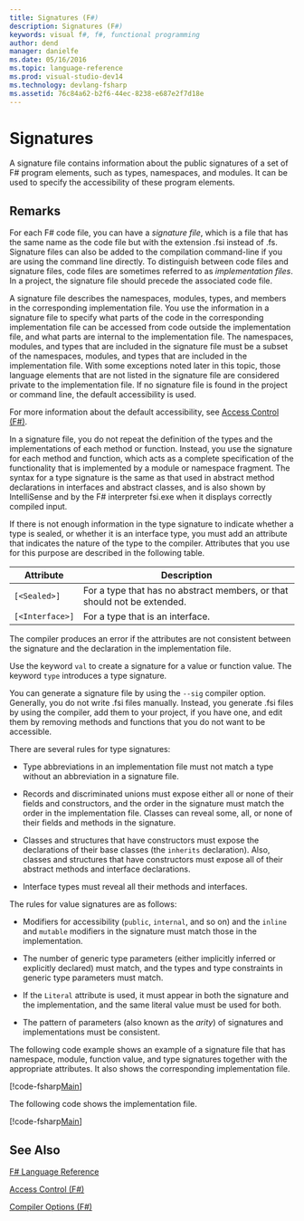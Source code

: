 ```yaml
---
title: Signatures (F#)
description: Signatures (F#)
keywords: visual f#, f#, functional programming
author: dend
manager: danielfe
ms.date: 05/16/2016
ms.topic: language-reference
ms.prod: visual-studio-dev14
ms.technology: devlang-fsharp
ms.assetid: 76c84a62-b2f6-44ec-8238-e687e2f7d18e 
---
```


# Signatures

A signature file contains information about the public signatures of a set of F# program elements, such as types, namespaces, and modules. It can be used to specify the accessibility of these program elements.


## Remarks
For each F# code file, you can have a *signature file*, which is a file that has the same name as the code file but with the extension .fsi instead of .fs. Signature files can also be added to the compilation command-line if you are using the command line directly. To distinguish between code files and signature files, code files are sometimes referred to as *implementation files*. In a project, the signature file should precede the associated code file.

A signature file describes the namespaces, modules, types, and members in the corresponding implementation file. You use the information in a signature file to specify what parts of the code in the corresponding implementation file can be accessed from code outside the implementation file, and what parts are internal to the implementation file. The namespaces, modules, and types that are included in the signature file must be a subset of the namespaces, modules, and types that are included in the implementation file. With some exceptions noted later in this topic, those language elements that are not listed in the signature file are considered private to the implementation file. If no signature file is found in the project or command line, the default accessibility is used.

For more information about the default accessibility, see [Access Control &#40;F&#35;&#41;](Access-Control-%5BFSharp%5D.md).

In a signature file, you do not repeat the definition of the types and the implementations of each method or function. Instead, you use the signature for each method and function, which acts as a complete specification of the functionality that is implemented by a module or namespace fragment. The syntax for a type signature is the same as that used in abstract method declarations in interfaces and abstract classes, and is also shown by IntelliSense and by the F# interpreter fsi.exe when it displays correctly compiled input.

If there is not enough information in the type signature to indicate whether a type is sealed, or whether it is an interface type, you must add an attribute that indicates the nature of the type to the compiler. Attributes that you use for this purpose are described in the following table.



|Attribute|Description|
|---------|-----------|
|`[<Sealed>]`|For a type that has no abstract members, or that should not be extended.|
|`[<Interface>]`|For a type that is an interface.|
The compiler produces an error if the attributes are not consistent between the signature and the declaration in the implementation file.

Use the keyword `val` to create a signature for a value or function value. The keyword `type` introduces a type signature.

You can generate a signature file by using the `--sig` compiler option. Generally, you do not write .fsi files manually. Instead, you generate .fsi files by using the compiler, add them to your project, if you have one, and edit them by removing methods and functions that you do not want to be accessible.

There are several rules for type signatures:


- Type abbreviations in an implementation file must not match a type without an abbreviation in a signature file.


- Records and discriminated unions must expose either all or none of their fields and constructors, and the order in the signature must match the order in the implementation file. Classes can reveal some, all, or none of their fields and methods in the signature.


- Classes and structures that have constructors must expose the declarations of their base classes (the `inherits` declaration). Also, classes and structures that have constructors must expose all of their abstract methods and interface declarations.


- Interface types must reveal all their methods and interfaces.


The rules for value signatures are as follows:


- Modifiers for accessibility (`public`, `internal`, and so on) and the `inline` and `mutable` modifiers in the signature must match those in the implementation.


- The number of generic type parameters (either implicitly inferred or explicitly declared) must match, and the types and type constraints in generic type parameters must match.


- If the `Literal` attribute is used, it must appear in both the signature and the implementation, and the same literal value must be used for both.


- The pattern of parameters (also known as the *arity*) of signatures and implementations must be consistent.


The following code example shows an example of a signature file that has namespace, module, function value, and type signatures together with the appropriate attributes. It also shows the corresponding implementation file.

[!code-fsharp[Main](snippets/fssignatures/snippet9002.fs)]

The following code shows the implementation file.

[!code-fsharp[Main](snippets/fssignatures/snippet9001.fs)]
    
## See Also
[F&#35; Language Reference](FSharp-Language-Reference.md)

[Access Control &#40;F&#35;&#41;](Access-Control-%5BFSharp%5D.md)

[Compiler Options &#40;F&#35;&#41;](Compiler-Options-%5BFSharp%5D.md)